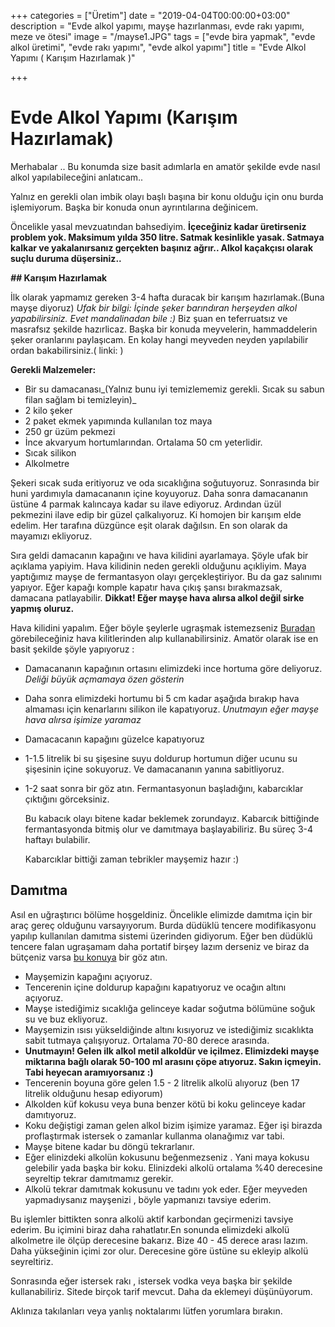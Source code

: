 +++
categories = ["Üretim"]
date = "2019-04-04T00:00:00+03:00"
description = "Evde alkol yapımı, mayşe hazırlanması, evde rakı yapımı, meze ve ötesi"
image = "/mayse1.JPG"
tags = ["evde bira yapmak", "evde alkol üretimi", "evde rakı yapımı", "evde alkol yapımı"]
title = "Evde Alkol Yapımı ( Karışım Hazırlamak )"

+++
# Evde Alkol Yapımı (Karışım Hazırlamak)

Merhabalar .. Bu konumda size basit adımlarla en amatör şekilde evde nasıl alkol yapılabileceğini anlatıcam..

Yalnız en gerekli olan imbik olayı başlı başına bir konu olduğu için onu burda işlemiyorum. Başka bir konuda onun ayrıntılarına değinicem.

Öncelikle yasal mevzuatından bahsediyim. **İçeceğiniz kadar üretirseniz problem yok. Maksimum yılda 350 litre. Satmak kesinlikle yasak. Satmaya kalkar ve yakalanırsanız gerçekten başınız ağrır.. Alkol kaçakçısı olarak suçlu duruma düşersiniz..**

**_##_ Karışım Hazırlamak**

İlk olarak yapmamız gereken 3-4 hafta duracak bir karışım hazırlamak.(Buna mayşe diyoruz) _Ufak bir bilgi: İçinde şeker barındıran herşeyden alkol yapabilirsiniz. Evet mandalinadan bile :)_ Biz şuan en teferruatsız ve masrafsız şekilde hazırlicaz. Başka bir konuda meyvelerin, hammaddelerin şeker oranlarını paylaşıcam. En kolay hangi meyveden neyden yapılabilir ordan bakabilirsiniz.( linki: )

**Gerekli Malzemeler:**

* Bir su damacanası_(Yalnız bunu iyi temizlememiz gerekli. Sıcak su sabun filan sağlam bi temizleyin)_
* 2 kilo şeker
* 2 paket ekmek yapımında kullanılan toz maya
* 250 gr üzüm pekmezi
* İnce akvaryum hortumlarından. Ortalama 50 cm yeterlidir.
* Sıcak silikon
* Alkolmetre

Şekeri sıcak suda eritiyoruz ve oda sıcaklığına soğutuyoruz. Sonrasında bir huni yardımıyla damacananın içine koyuyoruz. Daha sonra damacananın üstüne 4 parmak kalıncaya kadar su ilave ediyoruz. Ardından üzül pekmezini ilave edip bir güzel çalkalıyoruz. Ki homojen bir karışım elde edelim. Her tarafına düzgünce eşit olarak dağılsın. En son olarak da mayamızı ekliyoruz.

Sıra geldi damacanın kapağını ve hava kilidini ayarlamaya. Şöyle ufak bir açıklama yapiyim. Hava kilidinin neden gerekli olduğunu açıkliyim. Maya yaptığımız mayşe de fermantasyon olayı gerçekleştiriyor. Bu da gaz salınımı yapıyor. Eğer kapağı komple kapatır hava çıkış şansı bırakmazsak, damacana patlayabilir. **Dikkat! Eğer mayşe hava alırsa alkol değil sirke yapmış oluruz.**

Hava kilidini yapalım. Eğer böyle şeylerle ugraşmak istemezseniz [Buradan](https://www.google.com/search?q=hava+kilidi&lr=lang_tr&client=opera&tbs=lr:lang_1tr&source=lnms&tbm=isch&sa=X&ved=0ahUKEwjG7Lf7_bnhAhVNzKQKHfiwBfYQ_AUIDigB&biw=1242&bih=570) görebileceğiniz hava kilitlerinden alıp kullanabilirsiniz. Amatör olarak ise en basit şekilde şöyle yapıyoruz :

* Damacananın kapağının ortasını elimizdeki ince hortuma göre deliyoruz. _Deliği büyük açmamaya özen gösterin_
* Daha sonra elimizdeki hortumu bi 5 cm kadar aşağıda bırakıp hava almaması için kenarlarını silikon ile kapatıyoruz. _Unutmayın eğer mayşe hava alırsa işimize yaramaz_
* Damacacanın kapağını güzelce kapatıyoruz
* 1-1.5 litrelik bi su şişesine suyu doldurup hortumun diğer ucunu su şişesinin içine sokuyoruz. Ve damacananın yanına sabitliyoruz.
* 1-2 saat sonra bir göz atın. Fermantasyonun başladığını, kabarcıklar çıktığını görceksiniz.

  Bu kabacık olayı bitene kadar beklemek zorundayız. Kabarcık bittiğinde fermantasyonda bitmiş olur ve damıtmaya başlayabiliriz. Bu süreç 3-4 haftayı bulabilir.

  Kabarcıklar bittiği zaman tebrikler mayşemiz hazır :)

## Damıtma

Asıl en uğraştırıcı bölüme hoşgeldiniz. Öncelikle elimizde damıtma için bir araç gereç olduğunu varsayıyorum. Burda düdüklü tencere modifikasyonu yapılıp kullanılan damıtma sistemi üzerinden gidiyorum. Eğer ben düdüklü tencere falan ugraşamam daha portatif birşey lazım derseniz ve biraz da bütçeniz varsa [bu konuya](https://evdealkol.com/portatif-dam%C4%B1tma-cihaz%C4%B1/) bir göz atın.

* Mayşemizin kapağını açıyoruz.
* Tencerenin içine doldurup kapağını kapatıyoruz ve ocağın altını açıyoruz.
* Mayşe istediğimiz sıcaklığa gelinceye kadar soğutma bölümüne soğuk su ve buz ekliyoruz.
* Mayşemizin ısısı yükseldiğinde altını kısıyoruz ve istediğimiz sıcaklıkta sabit tutmaya çalışıyoruz. Ortalama 70-80 derece arasında.
* **Unutmayın! Gelen ilk alkol metil alkoldür ve içilmez. Elimizdeki mayşe miktarına bağlı olarak 50-100 ml arasını çöpe atıyoruz. Sakın içmeyin. Tabi heyecan aramıyorsanız :)**
* Tencerenin boyuna göre gelen 1.5 - 2 litrelik alkolü alıyoruz (ben 17 litrelik olduğunu hesap ediyorum)
* Alkolden küf kokusu veya buna benzer kötü bi koku gelinceye kadar damıtıyoruz.
* Koku değiştigi zaman gelen alkol bizim işimize yaramaz. Eğer işi birazda proflaştırmak istersek o zamanlar kullanma olanağımız var tabi.
* Mayşe bitene kadar bu döngü tekrarlanır.
* Eğer elinizdeki alkolün kokusunu beğenmezseniz . Yani maya kokusu gelebilir yada başka bir koku. Elinizdeki alkolü ortalama %40 derecesine seyreltip tekrar damıtmamız gerekir.
* Alkolü tekrar damıtmak kokusunu ve tadını yok eder. Eğer meyveden yapmadıysanız mayşenizi , böyle yapmanızı tavsiye ederim.

Bu işlemler bittikten sonra alkolü aktif karbondan geçirmenizi tavsiye ederim. Bu içimini biraz daha rahatlatır.En sonunda elimizdeki alkolü alkolmetre ile ölçüp derecesine bakarız. Bize 40 - 45 derece arası lazım. Daha yükseğinin içimi zor olur. Derecesine göre üstüne su ekleyip alkolü seyreltiriz.

Sonrasında eğer istersek rakı , istersek vodka veya başka bir şekilde kullanabiliriz. Sitede birçok tarif mevcut. Daha da eklemeyi düşünüyorum.

Aklınıza takılanları veya yanlış noktalarımı lütfen yorumlara bırakın.